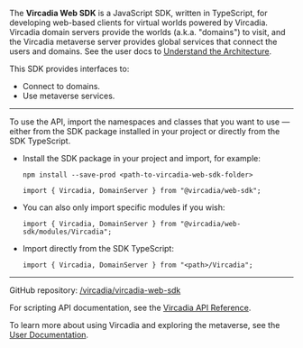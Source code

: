 The <strong>Vircadia Web SDK</strong> is a JavaScript SDK, written in TypeScript, for developing web-based clients for virtual
worlds powered by Vircadia. Vircadia domain servers provide the worlds (a.k.a. "domains") to visit, and the Vircadia metaverse
server provides global services that connect the users and domains.
See the user docs to [Understand the Architecture](https://docs.vircadia.com/explore/get-started/architecture.html).

This SDK provides interfaces to:
- Connect to domains.
- Use metaverse services.

<hr />

To use the API, import the namespaces and classes that you want to use &mdash; either from the SDK package installed in your
project or directly from the SDK TypeScript.

- Install the SDK package in your project and import, for example:
    ```
    npm install --save-prod <path-to-vircadia-web-sdk-folder>

    import { Vircadia, DomainServer } from "@vircadia/web-sdk";
    ```

- You can also only import specific modules if you wish:
    ```
    import { Vircadia, DomainServer } from "@vircadia/web-sdk/modules/Vircadia";
    ```

- Import directly from the SDK TypeScript:
    ```
    import { Vircadia, DomainServer } from "<path>/Vircadia";
    ```

<hr />

GitHub repository: [/vircadia/vircadia-web-sdk](https://github.com/vircadia/vircadia-web-sdk)

For scripting API documentation, see the [Vircadia API Reference](https://apidocs.vircadia.dev).

To learn more about using Vircadia and exploring the metaverse, see the [User Documentation](https://docs.vircadia.com).
